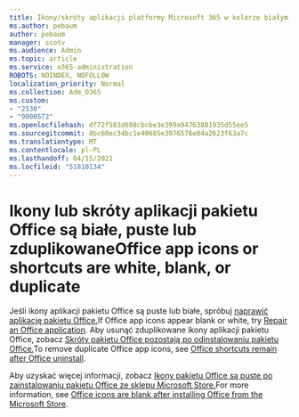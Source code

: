 ```yaml
---
title: Ikony/skróty aplikacji platformy Microsoft 365 w kolorze białym, pustym lub duplikatowym
ms.author: pebaum
author: pebaum
manager: scotv
ms.audience: Admin
ms.topic: article
ms.service: o365-administration
ROBOTS: NOINDEX, NOFOLLOW
localization_priority: Normal
ms.collection: Adm_O365
ms.custom:
- "2530"
- "9000572"
ms.openlocfilehash: df72f583d698cbcbe3e399a94763801935d55ee5
ms.sourcegitcommit: 8bc60ec34bc1e40685e3976576e04a2623f63a7c
ms.translationtype: MT
ms.contentlocale: pl-PL
ms.lasthandoff: 04/15/2021
ms.locfileid: "51810134"
---
```

# <a name="office-app-icons-or-shortcuts-are-white-blank-or-duplicate"></a><span data-ttu-id="eb23d-102">Ikony lub skróty aplikacji pakietu Office są białe, puste lub zduplikowane</span><span class="sxs-lookup"><span data-stu-id="eb23d-102">Office app icons or shortcuts are white, blank, or duplicate</span></span>

<span data-ttu-id="eb23d-103">Jeśli ikony aplikacji pakietu Office są puste lub białe, spróbuj [naprawić aplikację pakietu Office.](https://support.office.com/article/repair-an-office-application-7821d4b6-7c1d-4205-aa0e-a6b40c5bb88b)</span><span class="sxs-lookup"><span data-stu-id="eb23d-103">If Office app icons appear blank or white, try [Repair an Office application](https://support.office.com/article/repair-an-office-application-7821d4b6-7c1d-4205-aa0e-a6b40c5bb88b).</span></span> <span data-ttu-id="eb23d-104">Aby usunąć zduplikowane ikony aplikacji pakietu Office, zobacz [Skróty pakietu Office pozostają po odinstalowaniu pakietu Office.](https://support.office.com/article/office-shortcuts-remain-after-office-uninstall-cc04b8e2-6e91-4c10-94af-9359e595d565)</span><span class="sxs-lookup"><span data-stu-id="eb23d-104">To remove duplicate Office app icons, see [Office shortcuts remain after Office uninstall](https://support.office.com/article/office-shortcuts-remain-after-office-uninstall-cc04b8e2-6e91-4c10-94af-9359e595d565).</span></span>

<span data-ttu-id="eb23d-105">Aby uzyskać więcej informacji, zobacz [Ikony pakietu Office są puste po zainstalowaniu pakietu Office ze sklepu Microsoft Store.](https://support.office.com/article/office-icons-are-blank-after-installing-office-from-the-microsoft-store-7cdaebde-93d5-4873-b767-d9ddc0474d59)</span><span class="sxs-lookup"><span data-stu-id="eb23d-105">For more information, see [Office icons are blank after installing Office from the Microsoft Store](https://support.office.com/article/office-icons-are-blank-after-installing-office-from-the-microsoft-store-7cdaebde-93d5-4873-b767-d9ddc0474d59).</span></span>